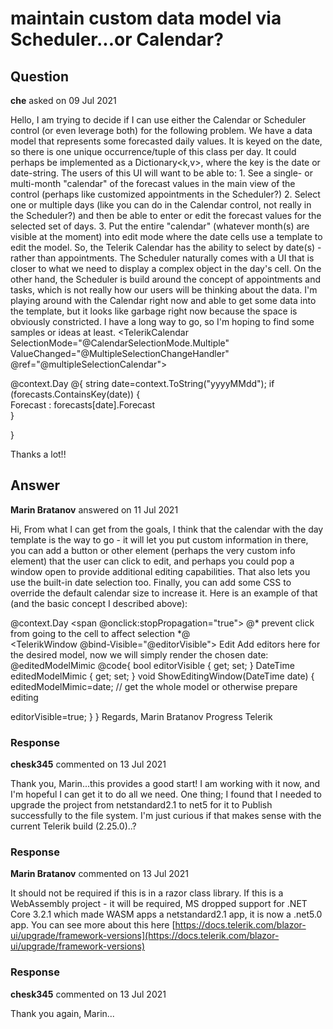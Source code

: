 # maintain custom data model via Scheduler...or Calendar?

## Question

**che** asked on 09 Jul 2021

Hello, I am trying to decide if I can use either the Calendar or Scheduler control (or even leverage both) for the following problem. We have a data model that represents some forecasted daily values. It is keyed on the date, so there is one unique occurrence/tuple of this class per day. It could perhaps be implemented as a Dictionary<k,v>, where the key is the date or date-string. The users of this UI will want to be able to: 1. See a single- or multi-month "calendar" of the forecast values in the main view of the control (perhaps like customized appointments in the Scheduler?) 2. Select one or multiple days (like you can do in the Calendar control, not really in the Scheduler?) and then be able to enter or edit the forecast values for the selected set of days. 3. Put the entire "calendar" (whatever month(s) are visible at the moment) into edit mode where the date cells use a template to edit the model. So, the Telerik Calendar has the ability to select by date(s) - rather than appointments. The Scheduler naturally comes with a UI that is closer to what we need to display a complex object in the day's cell. On the other hand, the Scheduler is build around the concept of appointments and tasks, which is not really how our users will be thinking about the data. I'm playing around with the Calendar right now and able to get some data into the template, but it looks like garbage right now because the space is obviously constricted. I have a long way to go, so I'm hoping to find some samples or ideas at least. <TelerikCalendar SelectionMode="@CalendarSelectionMode.Multiple" ValueChanged="@MultipleSelectionChangeHandler" @ref="@multipleSelectionCalendar"> <MonthCellTemplate> <div style="border-color:black; border-width:2px"> @context.Day
@{
string date=context.ToString("yyyyMMdd");
if (forecasts.ContainsKey(date))
{ <div> Forecast : forecasts[date].Forecast </div> }

} </div> </MonthCellTemplate> </TelerikCalendar> Thanks a lot!!

## Answer

**Marin Bratanov** answered on 11 Jul 2021

Hi, From what I can get from the goals, I think that the calendar with the day template is the way to go - it will let you put custom information in there, you can add a button or other element (perhaps the very custom info element) that the user can click to edit, and perhaps you could pop a window open to provide additional editing capabilities. That also lets you use the built-in date selection too. Finally, you can add some CSS to override the default calendar size to increase it. Here is an example of that (and the basic concept I described above): <TelerikCalendar SelectionMode="@CalendarSelectionMode.Multiple" Class="large-cells"> <MonthCellTemplate> <div style="border-color:black; border-width:2px"> @context.Day <span @onclick:stopPropagation="true"> @* prevent click from going to the cell to affect selection *@<TelerikButton Icon="edit" Class="k-flat" OnClick="@( _=> ShowEditingWindow(context) )"> </TelerikButton> </span> </div> </MonthCellTemplate> </TelerikCalendar> <TelerikWindow @bind-Visible="@editorVisible"> <WindowTitle> Edit </WindowTitle> <WindowActions> <WindowAction Name="Close" /> </WindowActions> <WindowContent> Add editors here for the desired model, now we will simply render the chosen date: @editedModelMimic </WindowContent> </TelerikWindow> @code{
bool editorVisible { get; set; }
DateTime editedModelMimic { get; set; }
void ShowEditingWindow(DateTime date)
{
editedModelMimic=date; // get the whole model or otherwise prepare editing

editorVisible=true;
}
} <style>.large-cells.k-calendar,.large-cells.k-calendar.k-calendar-view { width: 800px; /*match this to the number of calendar views and cell sizes you want*/ height: 550px;
}.large-cells.k-calendar.k-month td,.large-cells.k-calendar.k-month.k-calendar-td,.large-cells.k-calendar.k-calendar-monthview td,.large-cells.k-calendar.k-calendar-monthview.k-calendar-td { width: 100px; height: 100px;
}.large-cells.k-calendar-content.k-link { width: 100%; height: 100%; display: block;
} </style> Regards, Marin Bratanov Progress Telerik

### Response

**chesk345** commented on 13 Jul 2021

Thank you, Marin...this provides a good start! I am working with it now, and I'm hopeful I can get it to do all we need. One thing; I found that I needed to upgrade the project from netstandard2.1 to net5 for it to Publish successfully to the file system. I'm just curious if that makes sense with the current Telerik build (2.25.0)..?

### Response

**Marin Bratanov** commented on 13 Jul 2021

It should not be required if this is in a razor class library. If this is a WebAssembly project - it will be required, MS dropped support for .NET Core 3.2.1 which made WASM apps a netstandard2.1 app, it is now a .net5.0 app. You can see more about this here [https://docs.telerik.com/blazor-ui/upgrade/framework-versions](https://docs.telerik.com/blazor-ui/upgrade/framework-versions)

### Response

**chesk345** commented on 13 Jul 2021

Thank you again, Marin...

